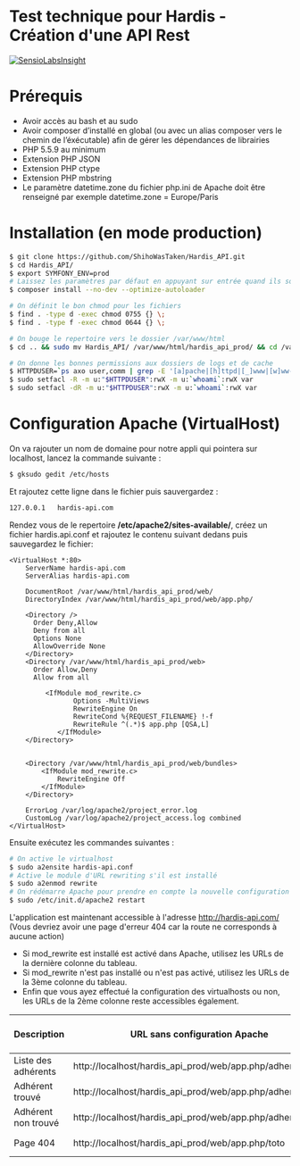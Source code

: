 Test technique pour Hardis - Création d'une API Rest
=======

[![SensioLabsInsight](https://insight.sensiolabs.com/projects/21be9ed2-ea96-4120-b96e-593a73ab9db2/big.png)](https://insight.sensiolabs.com/projects/21be9ed2-ea96-4120-b96e-593a73ab9db2)

Prérequis
======
* Avoir accès au bash et au sudo
*	Avoir composer d’installé en global (ou avec un alias composer vers le chemin de l’éxécutable) afin de gérer les dépendances de librairies
*	PHP 5.5.9 au minimum
*	Extension PHP JSON
*	Extension PHP ctype
*	Extension PHP mbstring
*	Le paramètre datetime.zone du fichier php.ini de Apache doit être renseigné par exemple datetime.zone = Europe/Paris


Installation (en mode production)
======

```bash
$ git clone https://github.com/ShihoWasTaken/Hardis_API.git
$ cd Hardis_API/
$ export SYMFONY_ENV=prod
# Laissez les paramètres par défaut en appuyant sur entrée quand ils sont demandés
$ composer install --no-dev --optimize-autoloader

# On définit le bon chmod pour les fichiers
$ find . -type d -exec chmod 0755 {} \;
$ find . -type f -exec chmod 0644 {} \;

# On bouge le repertoire vers le dossier /var/www/html
$ cd .. && sudo mv Hardis_API/ /var/www/html/hardis_api_prod/ && cd /var/www/html/hardis_api_prod/

# On donne les bonnes permissions aux dossiers de logs et de cache
$ HTTPDUSER=`ps axo user,comm | grep -E '[a]pache|[h]ttpd|[_]www|[w]ww-data|[n]ginx' | grep -v root | head -1 | cut -d\  -f1`
$ sudo setfacl -R -m u:"$HTTPDUSER":rwX -m u:`whoami`:rwX var
$ sudo setfacl -dR -m u:"$HTTPDUSER":rwX -m u:`whoami`:rwX var
``` 

Configuration Apache (VirtualHost)
======

On va rajouter un nom de domaine pour notre appli qui pointera sur localhost, lancez la commande suivante :
```bash
$ gksudo gedit /etc/hosts
``` 
Et rajoutez cette ligne dans le fichier puis sauvergardez :
```txt
127.0.0.1   hardis-api.com
``` 

Rendez vous de le repertoire **/etc/apache2/sites-available/**, créez un fichier hardis.api.conf et rajoutez le contenu suivant dedans puis sauvegardez le fichier:

```
<VirtualHost *:80>
    ServerName hardis-api.com
    ServerAlias hardis-api.com

    DocumentRoot /var/www/html/hardis_api_prod/web/
    DirectoryIndex /var/www/html/hardis_api_prod/web/app.php/

	<Directory />
	  Order Deny,Allow
	  Deny from all
	  Options None
	  AllowOverride None
	</Directory>
    <Directory /var/www/html/hardis_api_prod/web>
	  Order Allow,Deny
	  Allow from all

		 <IfModule mod_rewrite.c>
	            Options -MultiViews
	            RewriteEngine On
	            RewriteCond %{REQUEST_FILENAME} !-f
	            RewriteRule ^(.*)$ app.php [QSA,L]
	        </IfModule>
    </Directory>


    <Directory /var/www/html/hardis_api_prod/web/bundles>
        <IfModule mod_rewrite.c>
            RewriteEngine Off
        </IfModule>
    </Directory>

    ErrorLog /var/log/apache2/project_error.log
    CustomLog /var/log/apache2/project_access.log combined
</VirtualHost>
``` 
Ensuite exécutez les commandes suivantes :
``` bash
# On active le virtualhost
$ sudo a2ensite hardis-api.conf
# Active le module d'URL rewriting s'il est installé
$ sudo a2enmod rewrite
# On rédémarre Apache pour prendre en compte la nouvelle configuration
$ sudo /etc/init.d/apache2 restart
``` 
L'application est maintenant accessible à l'adresse http://hardis-api.com/ (Vous devriez avoir une page d'erreur 404 car la route ne corresponds à aucune action)
* Si mod_rewrite est installé est activé dans Apache, utilisez les URLs de la dernière colonne du tableau.
* Si mod_rewrite n'est pas installé ou n'est pas activé, utilisez les URLs de la 3ème colonne du tableau.
* Enfin que vous ayez effectué la configuration des virtualhosts ou non, les URLs de la 2ème colonne reste accessibles également.

Description | URL sans configuration Apache | URL avec configuration Apache | URL configuration Apache + mod_rewrite
--- | --- | --- | ---
Liste des adhérents | http://localhost/hardis_api_prod/web/app.php/adherents | http://hardis-api.com/app.php/adherents | http://hardis-api.com/adherents
Adhérent trouvé | http://localhost/hardis_api_prod/web/app.php/adherents/2  | http://hardis-api.com/app.php/adherents/2 | http://hardis-api.com/adherents/2
Adhérent non trouvé | http://localhost/hardis_api_prod/web/app.php/adherents/99 | http://hardis-api.com/app.php/adherents/99 | http://hardis-api.com/adherents/99
Page 404 | http://localhost/hardis_api_prod/web/app.php/toto | http://hardis-api.com/app.php/toto | http://hardis-api.com/toto
